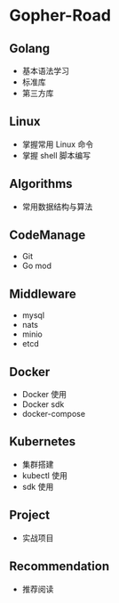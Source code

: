 # Gopher-Road

## Golang

* 基本语法学习
* 标准库
* 第三方库

## Linux

* 掌握常用 Linux 命令
* 掌握 shell 脚本编写

## Algorithms

* 常用数据结构与算法

## CodeManage

* Git
* Go mod

## Middleware

* mysql
* nats
* minio
* etcd

## Docker

* Docker 使用
* Docker sdk
* docker-compose

## Kubernetes

* 集群搭建
* kubectl 使用
* sdk 使用

## Project

* 实战项目

## Recommendation

* 推荐阅读